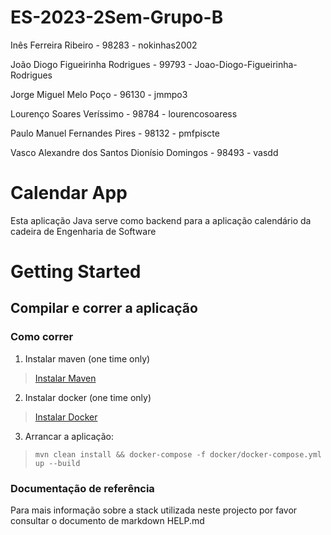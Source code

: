 # ES-2023-2Sem-Grupo-B

Inês Ferreira Ribeiro - 98283 - nokinhas2002

João Diogo Figueirinha Rodrigues  - 99793 - Joao-Diogo-Figueirinha-Rodrigues

Jorge Miguel Melo Poço - 96130 - jmmpo3

Lourenço Soares Veríssimo - 98784 - lourencosoaress

Paulo Manuel Fernandes Pires - 98132 - pmfpiscte

Vasco Alexandre dos Santos Dionísio Domingos - 98493 - vasdd

# Calendar App

Esta aplicação Java serve como backend para a aplicação calendário da cadeira de Engenharia de Software

# Getting Started
## Compilar e correr a aplicação

### Como correr
1. Instalar maven (one time only)
> [Instalar Maven](https://maven.apache.org/install.html)
2. Instalar docker (one time only)
> [Instalar Docker](https://docs.docker.com/desktop/install/windows-install/)
3. Arrancar a aplicação:
> `mvn clean install && docker-compose -f docker/docker-compose.yml up --build`

### Documentação de referência
Para mais informação sobre a stack utilizada neste projecto por favor consultar o documento de markdown HELP.md

